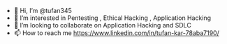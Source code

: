 - 👋 Hi, I’m @tufan345
- 👀 I’m interested in Pentesting , Ethical Hacking , Application Hacking 
- 💞️ I’m looking to collaborate on Application Hacking and SDLC
- 📫 How to reach me https://www.linkedin.com/in/tufan-kar-78aba7190/

<!---
tufan345/tufan345 is a ✨ special ✨ repository because its `README.md` (this file) appears on your GitHub profile.
You can click the Preview link to take a look at your changes.
--->

